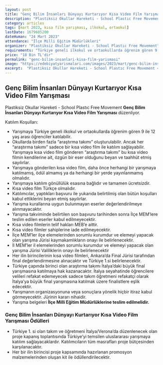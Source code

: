 ```yaml
---
layout: post
title: "Genç Bilim İnsanları Dünyayı Kurtarıyor Kısa Video Film Yarışması"
description: "Plastiksiz Okullar Hareketi - School Plastıc Free Movement 'Genç Bilim İnsanları Dünyayı Kurtarıyor Kısa Video Film Yarışması' düzenliyor."
category: articles
tags: [mart 2023, kısa film yarışması, ilkokul, ortaokul]
lastDate: 1679605200
dateHuman: "24 Mart 2023"
attendance: "İlçe Milli Eğitim Müdürlükleri"
organizer: "Plastiksiz Okullar Hareketi - School Plastıc Free Movement"
requirements: "Türkiye geneli ilkokul ve ortaokullarda öğrenim gören 9 ile 12 yaş arası öğrenciler katılabilir."
price: "18 Bin TL'dir"
permalink: "genc-bilim-insanlari-kisa-film-yarismasi"
image: "https://edebiyatyarismalari.com/images/2023/mart/genc-bilim-insanlari-kisa-film-yarismasi.jpg"
excerpt:  "Plastiksiz Okullar Hareketi - School Plastıc Free Movement <strong> Genç Bilim İnsanları Dünyayı Kurtarıyor Kısa Video Film Yarışması </strong> düzenliyor."
---
```


## Genç Bilim İnsanları Dünyayı Kurtarıyor Kısa Video Film Yarışması
Plastiksiz Okullar Hareketi - School Plastıc Free Movement **Genç Bilim İnsanları Dünyayı Kurtarıyor Kısa Video Film Yarışması** düzenliyor.  

Katılım Koşulları:
- Yarışmaya Türkiye geneli ilkokul ve ortaokullarda öğrenim gören 9 ile 12 yaş arası öğrenciler katılabilir.
- Okullarda birden fazla “araştırma takımı” oluşturulabilir. Ancak her “araştırma takımı” sadece bir kısa video film ile katılım sağlayabilir. Yarışmaya kısa video film gönderen “araştırma takımı” bu kısa video filmin kendilerine ait, özgün bir eser olduğunu beyan ve taahhüt etmiş sayılırlar.
- Yarışmaya gönderilen kısa video film, daha önce herhangi bir yarışmaya katılmamış, ödül almamış ya da herhangi bir yerde yayınlanmamış olmalıdır.
- Yarışmaya katılım gönüllülük esasına bağlıdır ve tamamen ücretsizdir.
- Kısa video film Türkçe olmalıdır.
- Katılımcılar, yaptıkları başvuru ile yukarıda belirtilmiş olan bütün koşulları kabul ettiklerini beyan etmiş sayılırlar.
- Yarışma kurallarına uygun bulunmayan eserler değerlendirilmeye alınmayacaktır.
- Yarışma takviminde belirtilen son başvuru tarihinden sonra İlçe MEM’lere teslim edilen eserler kabul edilmeyecektir.
- Kısa video filmlerin telif hakları MEB’e aittir.
- Kısa video filmler sahiplerine iade edilmeyecektir.
- İlçe MEM’ler ilçe elemelerinden sorumlu kurumdur ve elemeyi yapacak olan yarışma Jürisi kaymakamlıkların onayı ile belirlenecektir.
- İl MEM’ler il elemelerinden sorumlu kurumdur ve elemeyi yapacak olan yarışma Jürisi Valiliklerin onayı ile belirlenecektir
- Her ilin birincilerinin kısa video filmleri, Ankara’da Final Jürisi tarafından final değerlendirmesine alınacaktır ve Türkiye 1.si belirlenecektir.
- Türkiye çapında birinci olan araştırma takımı İtalya’daki büyük final yarışmasına katılmaya hak kazanacaktır. İtalya seyahatinde öğrencilere velileri refakat edemeyecek sadece takım öğretmeni refakatçi olarak İtalya’ya büyük final yarışmasına katılmak üzere finalistlere eşlik edecektir.
- Yarışmanın organizasyonuna veya sonuçlara yönelik hiçbir itiraz kabul görmeyecektir. Jürinin kararı nihaidir.
- Yarışma belgeleri **İlçe Milli Eğitim Müdürlüklerine teslim edilmelidir.**


### Genç Bilim İnsanları Dünyayı Kurtarıyor Kısa Video Film Yarışması Ödülleri
- Türkiye 1. si olan takım ve öğretmeni İtalya/Verona’da düzenlenecek olan proje kapanış toplantısında Türkiye’yi temsilen uluslararası yarışmaya katılım sağlayacaklardır. Katılımcıların tüm masrafları proje bütçesinden karşılanacaktır.
- Her bir ilin birincisi proje kapsamında hazırlanan promosyon malzemelerinden oluşan kit ile ödüllendirilecektir.